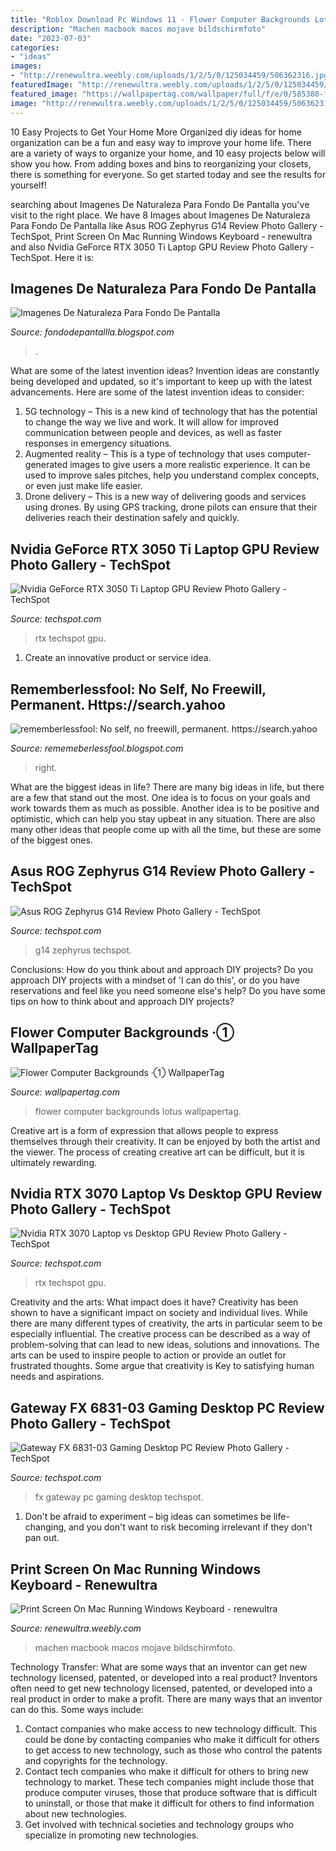 ```yaml
---
title: "Roblox Download Pc Windows 11 - Flower Computer Backgrounds Lotus Wallpapertag"
description: "Machen macbook macos mojave bildschirmfoto"
date: "2023-07-03"
categories:
- "ideas"
images:
- "http://renewultra.weebly.com/uploads/1/2/5/0/125034459/506362316.jpg"
featuredImage: "http://renewultra.weebly.com/uploads/1/2/5/0/125034459/506362316.jpg"
featured_image: "https://wallpapertag.com/wallpaper/full/f/e/0/585380-flower-computer-backgrounds-3840x2160-full-hd.jpg"
image: "http://renewultra.weebly.com/uploads/1/2/5/0/125034459/506362316.jpg"
---
```



10 Easy Projects to Get Your Home More Organized
diy ideas for home organization can be a fun and easy way to improve your home life. There are a variety of ways to organize your home, and 10 easy projects below will show you how. From adding boxes and bins to reorganizing your closets, there is something for everyone. So get started today and see the results for yourself!

	

		
searching about Imagenes De Naturaleza Para Fondo De Pantalla you've visit to the right place. We have 8 Images about Imagenes De Naturaleza Para Fondo De Pantalla like Asus ROG Zephyrus G14 Review Photo Gallery - TechSpot, Print Screen On Mac Running Windows Keyboard - renewultra and also Nvidia GeForce RTX 3050 Ti Laptop GPU Review Photo Gallery - TechSpot. Here it is:
		
    
## Imagenes De Naturaleza Para Fondo De Pantalla

<img loading=lazy src="https://i.pinimg.com/originals/74/60/75/746075e37abcb010a6193f06ca53d654.jpg" onerror="this.onerror=null;this.src='https://tse4.mm.bing.net/th?id=OIP.6c-RHbeLFhq5DWZ3_NYuUgHaEo&amp;pid=15.1';" alt="Imagenes De Naturaleza Para Fondo De Pantalla">

_Source: fondodepantallla.blogspot.com_

>. 

	

What are some of the latest invention ideas?
Invention ideas are constantly being developed and updated, so it's important to keep up with the latest advancements. Here are some of the latest invention ideas to consider:
1. 5G technology – This is a new kind of technology that has the potential to change the way we live and work. It will allow for improved communication between people and devices, as well as faster responses in emergency situations.
2. Augmented reality – This is a type of technology that uses computer-generated images to give users a more realistic experience. It can be used to improve sales pitches, help you understand complex concepts, or even just make life easier.
3. Drone delivery – This is a new way of delivering goods and services using drones. By using GPS tracking, drone pilots can ensure that their deliveries reach their destination safely and quickly.

    
## Nvidia GeForce RTX 3050 Ti Laptop GPU Review Photo Gallery - TechSpot

<img loading=lazy src="https://www.techspot.com/articles-info/2297/images/F-5.jpg" onerror="this.onerror=null;this.src='https://tse2.mm.bing.net/th?id=OIP.1u7FuI3XdfqE_BXFoygo1gHaEK&amp;pid=15.1';" alt="Nvidia GeForce RTX 3050 Ti Laptop GPU Review Photo Gallery - TechSpot">

_Source: techspot.com_

>rtx techspot gpu. 

	

1. Create an innovative product or service idea.

    
## Rememberlessfool: No Self, No Freewill, Permanent. Https://search.yahoo

<img loading=lazy src="https://1.bp.blogspot.com/-jdV15cVOMA8/Xjn7368hW4I/AAAAAAAAcUo/bnAVnoM4CtI93Qo84m4RZW-dL2GlHwrlACLcBGAsYHQ/s1600/Untitled290.png" onerror="this.onerror=null;this.src='https://tse3.mm.bing.net/th?id=OIP.XxEwirdJDFoSznx9wf3MoQHaEK&amp;pid=15.1';" alt="rememberlessfool: No self, no freewill, permanent. https://search.yahoo">

_Source: rememeberlessfool.blogspot.com_

>right. 

	

What are the biggest ideas in life?
There are many big ideas in life, but there are a few that stand out the most. One idea is to focus on your goals and work towards them as much as possible. Another idea is to be positive and optimistic, which can help you stay upbeat in any situation. There are also many other ideas that people come up with all the time, but these are some of the biggest ones.

    
## Asus ROG Zephyrus G14 Review Photo Gallery - TechSpot

<img loading=lazy src="https://www.techspot.com/articles-info/2052/images/2020-07-08-image-7.jpg" onerror="this.onerror=null;this.src='https://tse3.mm.bing.net/th?id=OIP.h3PC6rawHtwNYnNSvT60YgHaE7&amp;pid=15.1';" alt="Asus ROG Zephyrus G14 Review Photo Gallery - TechSpot">

_Source: techspot.com_

>g14 zephyrus techspot. 

	

Conclusions: How do you think about and approach DIY projects?
Do you approach DIY projects with a mindset of 'I can do this', or do you have reservations and feel like you need someone else's help? Do you have some tips on how to think about and approach DIY projects?

    
## Flower Computer Backgrounds ·① WallpaperTag

<img loading=lazy src="https://wallpapertag.com/wallpaper/full/f/e/0/585380-flower-computer-backgrounds-3840x2160-full-hd.jpg" onerror="this.onerror=null;this.src='https://tse1.mm.bing.net/th?id=OIP.F6Z752tHSJVgQ_j15fboMgHaEK&amp;pid=15.1';" alt="Flower Computer Backgrounds ·① WallpaperTag">

_Source: wallpapertag.com_

>flower computer backgrounds lotus wallpapertag. 

	

Creative art is a form of expression that allows people to express themselves through their creativity. It can be enjoyed by both the artist and the viewer. The process of creating creative art can be difficult, but it is ultimately rewarding.

    
## Nvidia RTX 3070 Laptop Vs Desktop GPU Review Photo Gallery - TechSpot

<img loading=lazy src="https://www.techspot.com/articles-info/2206/images/F-6.jpg" onerror="this.onerror=null;this.src='https://tse4.mm.bing.net/th?id=OIP.efgj_Msg4VymP1NArvEqRAHaEK&amp;pid=15.1';" alt="Nvidia RTX 3070 Laptop vs Desktop GPU Review Photo Gallery - TechSpot">

_Source: techspot.com_

>rtx techspot gpu. 

	

Creativity and the arts: What impact does it have?
Creativity has been shown to have a significant impact on society and individual lives. While there are many different types of creativity, the arts in particular seem to be especially influential. The creative process can be described as a way of problem-solving that can lead to new ideas, solutions and innovations. The arts can be used to inspire people to action or provide an outlet for frustrated thoughts. Some argue that creativity is Key to satisfying human needs and aspirations.

    
## Gateway FX 6831-03 Gaming Desktop PC Review Photo Gallery - TechSpot

<img loading=lazy src="https://www.techspot.com/articles-info/265/images/11.jpg" onerror="this.onerror=null;this.src='https://tse2.mm.bing.net/th?id=OIP.Qk0WHcrmUSujSee97g6dsQHaFz&amp;pid=15.1';" alt="Gateway FX 6831-03 Gaming Desktop PC Review Photo Gallery - TechSpot">

_Source: techspot.com_

>fx gateway pc gaming desktop techspot. 

	

1. Don't be afraid to experiment – big ideas can sometimes be life-changing, and you don't want to risk becoming irrelevant if they don't pan out.

    
## Print Screen On Mac Running Windows Keyboard - Renewultra

<img loading=lazy src="http://renewultra.weebly.com/uploads/1/2/5/0/125034459/506362316.jpg" onerror="this.onerror=null;this.src='https://tse4.mm.bing.net/th?id=OIP.yAlY2mjCM1KP1tJE3NtptQHaEK&amp;pid=15.1';" alt="Print Screen On Mac Running Windows Keyboard - renewultra">

_Source: renewultra.weebly.com_

>machen macbook macos mojave bildschirmfoto. 

	

Technology Transfer: What are some ways that an inventor can get new technology licensed, patented, or developed into a real product?
Inventors often need to get new technology licensed, patented, or developed into a real product in order to make a profit. There are many ways that an inventor can do this. Some ways include: 
1. Contact companies who make access to new technology difficult. This could be done by contacting companies who make it difficult for others to get access to new technology, such as those who control the patents and copyrights for the technology. 
2. Contact tech companies who make it difficult for others to bring new technology to market. These tech companies might include those that produce computer viruses, those that produce software that is difficult to uninstall, or those that make it difficult for others to find information about new technologies. 
3. Get involved with technical societies and technology groups who specialize in promoting new technologies.

